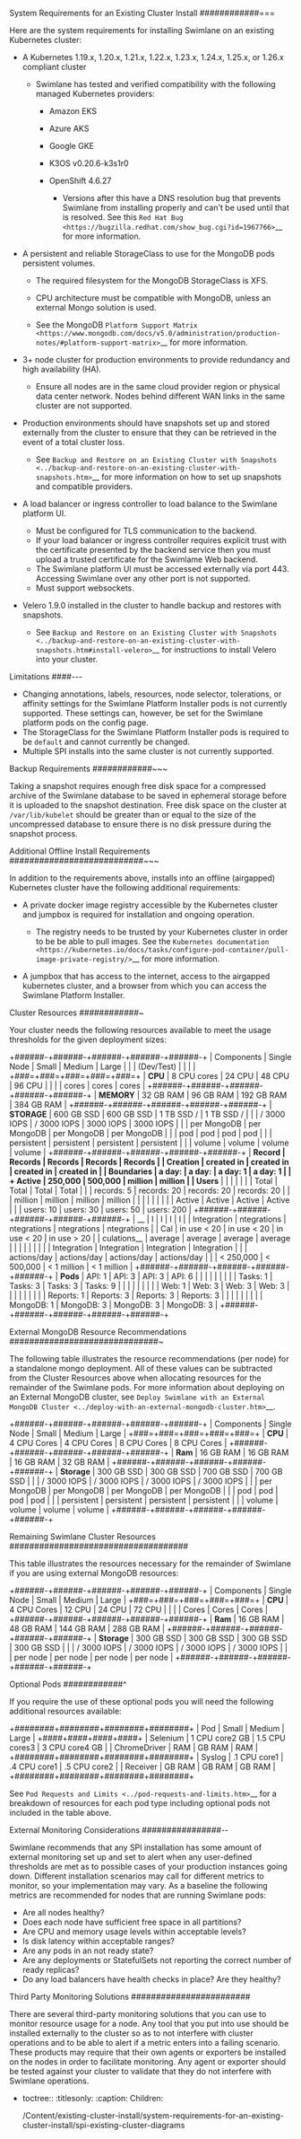 System Requirements for an Existing Cluster Install
############===

Here are the system requirements for installing Swimlane on an existing
Kubernetes cluster:

-  A Kubernetes 1.19.x, 1.20.x, 1.21.x, 1.22.x, 1.23.x, 1.24.x, 1.25.x,
   or 1.26.x compliant cluster

   -  Swimlane has tested and verified compatibility with the following
      managed Kubernetes providers:

      -  Amazon EKS
      -  Azure AKS
      -  Google GKE
      -  K3OS v0.20.6-k3s1r0
      -  OpenShift 4.6.27

         -  Versions after this have a DNS resolution bug that prevents
            Swimlane from installing properly and can't be used until
            that is resolved. See this `Red Hat
            Bug <https://bugzilla.redhat.com/show_bug.cgi?id=1967766>`__
            for more information.

-  A persistent and reliable StorageClass to use for the MongoDB pods
   persistent volumes.

   -  The required filesystem for the MongoDB StorageClass is XFS.

   -  CPU architecture must be compatible with MongoDB, unless an
      external Mongo solution is used.

   -  See the MongoDB `Platform Support
      Matrix <https://www.mongodb.com/docs/v5.0/administration/production-notes/#platform-support-matrix>`__
      for more information.

-  3+ node cluster for production environments to provide redundancy and
   high availability (HA).

   -  Ensure all nodes are in the same cloud provider region or physical
      data center network. Nodes behind different WAN links in the same
      cluster are not supported.

-  Production environments should have snapshots set up and stored
   externally from the cluster to ensure that they can be retrieved in
   the event of a total cluster loss.

   -  See `Backup and Restore on an Existing Cluster with
      Snapshots <../backup-and-restore-on-an-existing-cluster-with-snapshots.htm>`__
      for more information on how to set up snapshots and compatible
      providers.

-  A load balancer or ingress controller to load balance to the Swimlane
   platform UI.

   -  Must be configured for TLS communication to the backend.
   -  If your load balancer or ingress controller requires explicit
      trust with the certificate presented by the backend service then
      you must upload a trusted certificate for the Swimlame Web
      backend.
   -  The Swimlane platform UI must be accessed externally via port 443.
      Accessing Swimlane over any other port is not supported.
   -  Must support websockets.

-  Velero 1.9.0 installed in the cluster to handle backup and restores
   with snapshots.

   -  See `Backup and Restore on an Existing Cluster with
      Snapshots <../backup-and-restore-on-an-existing-cluster-with-snapshots.htm#install-velero>`__
      for instructions to install Velero into your cluster.

Limitations
####---

-  Changing annotations, labels, resources, node selector, tolerations,
   or affinity settings for the Swimlane Platform Installer pods is not
   currently supported. These settings can, however, be set for the
   Swimlane platform pods on the config page.
-  The StorageClass for the Swimlane Platform Installer pods is required
   to be `default` and cannot currently be changed.
-  Multiple SPI installs into the same cluster is not currently
   supported.

Backup Requirements
############~~~

Taking a snapshot requires enough free disk space for a compressed
archive of the Swimlane database to be saved in ephemeral storage before
it is uploaded to the snapshot destination. Free disk space on the
cluster at `/var/lib/kubelet` should be greater than or equal to the
size of the uncompressed database to ensure there is no disk pressure
during the snapshot process.

Additional Offline Install Requirements
###########################~~~

In addition to the requirements above, installs into an offline
(airgapped) Kubernetes cluster have the following additional
requirements:

-  A private docker image registry accessible by the Kubernetes cluster
   and jumpbox is required for installation and ongoing operation.

   -  The registry needs to be trusted by your Kubernetes cluster in
      order to be be able to pull images. See the `Kubernetes
      documentation <https://kubernetes.io/docs/tasks/configure-pod-container/pull-image-private-registry/>`__
      for more information.

-  A jumpbox that has access to the internet, access to the airgapped
   kubernetes cluster, and a browser from which you can access the
   Swimlane Platform Installer.

Cluster Resources
############~

Your cluster needs the following resources available to meet the usage
thresholds for the given deployment sizes:

+######-+######-+######-+######-+######-+
| Components  | Single Node | Small       | Medium      | Large       |
|             | (Dev/Test)  |             |             |             |
+###=+###=+###=+###=+###=+
| __CPU__     | 8 CPU cores | 24 CPU      | 48 CPU      | 96 CPU      |
|             |             | cores       | cores       | cores       |
+######-+######-+######-+######-+######-+
| __MEMORY__  | 32 GB RAM   | 96 GB RAM   | 192 GB RAM  | 384 GB RAM  |
+######-+######-+######-+######-+######-+
| __STORAGE__ | 600 GB SSD  | 600 GB SSD  | 1 TB SSD /  | 1 TB SSD /  |
|             | / 3000 IOPS | / 3000 IOPS | 3000 IOPS   | 3000 IOPS   |
|             | per MongoDB | per MongoDB | per MongoDB | per MongoDB |
|             | pod         | pod         | pod         | pod         |
|             | persistent  | persistent  | persistent  | persistent  |
|             | volume      | volume      | volume      | volume      |
+######-+######-+######-+######-+######-+
| __Record    | Records     | Records     | Records     | Records     |
| Creation    | created in  | created in  | created in  | created in  |
| Boundaries  | a day:      | a day:      | a day: 1    | a day: 1    |
| + Active    | 250,000     | 500,000     | million     | million     |
| Users__     |             |             |             |             |
|             | Total       | Total       | Total       | Total       |
|             | records: 5  | records: 20 | records: 20 | records: 20 |
|             | million     | million     | million     | million     |
|             |             |             |             |             |
|             | Active      | Active      | Active      | Active      |
|             | users: 10   | users: 30   | users: 50   | users: 200  |
+######-+######-+######-+######-+######-+
| __          | I           | I           | I           | I           |
| Integration | ntegrations | ntegrations | ntegrations | ntegrations |
| Cal         | in use < 20 | in use < 20 | in use < 20 | in use > 20 |
| culations__ | average     | average     | average     | average     |
|             |             |             |             |             |
|             | Integration | Integration | Integration | Integration |
|             | actions/day | actions/day | actions/day | actions/day |
|             | < 250,000   | < 500,000   | < 1 million | < 1 million |
+######-+######-+######-+######-+######-+
| __Pods__    | API: 1      | API: 3      | API: 3      | API: 6      |
|             |             |             |             |             |
|             | Tasks: 1    | Tasks: 3    | Tasks: 3    | Tasks: 9    |
|             |             |             |             |             |
|             | Web: 1      | Web: 3      | Web: 3      | Web: 3      |
|             |             |             |             |             |
|             | Reports: 1  | Reports: 3  | Reports: 3  | Reports: 3  |
|             |             |             |             |             |
|             | MongoDB: 1  | MongoDB: 3  | MongoDB: 3  | MongoDB: 3  |
+######-+######-+######-+######-+######-+

External MongoDB Resource Recommendations
##############################~

The following table illustrates the resource recommendations (per node)
for a standalone mongo deployment. All of these values can be subtracted
from the Cluster Resources above when allocating resources for the
remainder of the Swimlane pods. For more information about deploying on
an External MongoDB cluster, see `Deploy Swimlane with an External
MongoDB Cluster <../deploy-with-an-external-mongodb-cluster.htm>`__.

+######-+######-+######-+######-+######-+
| Components  | Single Node | Small       | Medium      | Large       |
+###=+###=+###=+###=+###=+
| __CPU__     | 4 CPU Cores | 4 CPU Cores | 8 CPU Cores | 8 CPU Cores |
+######-+######-+######-+######-+######-+
| __Ram__     | 16 GB RAM   | 16 GB RAM   | 16 GB RAM   | 32 GB RAM   |
+######-+######-+######-+######-+######-+
| __Storage__ | 300 GB SSD  | 300 GB SSD  | 700 GB SSD  | 700 GB SSD  |
|             | / 3000 IOPS | / 3000 IOPS | / 3000 IOPS | / 3000 IOPS |
|             | per MongoDB | per MongoDB | per MongoDB | per MongoDB |
|             | pod         | pod         | pod         | pod         |
|             | persistent  | persistent  | persistent  | persistent  |
|             | volume      | volume      | volume      | volume      |
+######-+######-+######-+######-+######-+

Remaining Swimlane Cluster Resources
####################################

This table illustrates the resources necessary for the remainder of
Swimlane if you are using external MongoDB resources:

+######-+######-+######-+######-+######-+
| Components  | Single Node | Small       | Medium      | Large       |
+###=+###=+###=+###=+###=+
| __CPU__     | 4 CPU Cores | 12 CPU      | 24 CPU      | 72 CPU      |
|             |             | Cores       | Cores       | Cores       |
+######-+######-+######-+######-+######-+
| __Ram__     | 16 GB RAM   | 48 GB RAM   | 144 GB RAM  | 288 GB RAM  |
+######-+######-+######-+######-+######-+
| __Storage__ | 300 GB SSD  | 300 GB SSD  | 300 GB SSD  | 300 GB SSD  |
|             | / 3000 IOPS | / 3000 IOPS | / 3000 IOPS | / 3000 IOPS |
|             | per node    | per node    | per node    | per node    |
+######-+######-+######-+######-+######-+

Optional Pods
############^

If you require the use of these optional pods you will need the
following additional resources available:

+########+########+########+########+
| Pod            | Small          | Medium         | Large          |
+####+####+####+####+
| Selenium       | 1 CPU core2 GB | 1.5 CPU cores3 | 3 CPU core4 GB |
| ChromeDriver   | RAM            | GB RAM         | RAM            |
+########+########+########+########+
| Syslog         | .1 CPU core1   | .4 CPU core1   | .5 CPU core2   |
| Receiver       | GB RAM         | GB RAM         | GB RAM         |
+########+########+########+########+

See `Pod Requests and Limits <../pod-requests-and-limits.htm>`__ for a
breakdown of resources for each pod type including optional pods not
included in the table above.

External Monitoring Considerations
################--

Swimlane recommends that any SPI installation has some amount of
external monitoring set up and set to alert when any user-defined
thresholds are met as to possible cases of your production instances
going down. Different installation scenarios may call for different
metrics to monitor, so your implementation may vary. As a baseline the
following metrics are recommended for nodes that are running Swimlane
pods:

-  Are all nodes healthy?
-  Does each node have sufficient free space in all partitions?
-  Are CPU and memory usage levels within acceptable levels?
-  Is disk latency within acceptable ranges?
-  Are any pods in an not ready state?
-  Are any deployments or StatefulSets not reporting the correct number
   of ready replicas?
-  Do any load balancers have health checks in place? Are they healthy?

Third Party Monitoring Solutions
########################

There are several third-party monitoring solutions that you can use to
monitor resource usage for a node. Any tool that you put into use should
be installed externally to the cluster so as to not interfere with
cluster operations and to be able to alert if a metric enters into a
failing scenario. These products may require that their own agents or
exporters be installed on the nodes in order to facilitate monitoring.
Any agent or exporter should be tested against your cluster to validate
that they do not interfere with Swimlane operations.

- toctree::
   :titlesonly:
   :caption: Children:

   /Content/existing-cluster-install/system-requirements-for-an-existing-cluster-install/spi-existing-cluster-diagrams
